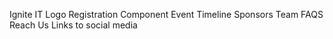Ignite IT Logo
Registration Component
Event Timeline
Sponsors
Team
FAQS
Reach Us
Links to social media 